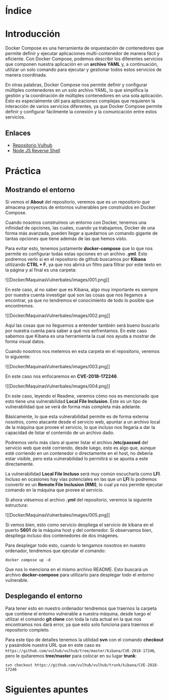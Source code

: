 # Índice

# Introducción

Docker Compose es una herramienta de orquestación de contenedores que permite definir y ejecutar aplicaciones multi-contenedor de manera fácil y eficiente. Con Docker Compose, podemos describir los diferentes servicios que componen nuestra aplicación en un **archivo YAML** y, a continuación, utilizar un solo comando para ejecutar y gestionar todos estos servicios de manera coordinada.

En otras palabras, Docker Compose nos permite definir y configurar múltiples contenedores en un solo archivo YAML, lo que simplifica la gestión y la coordinación de múltiples contenedores en una sola aplicación. Esto es especialmente útil para aplicaciones complejas que requieren la interacción de varios servicios diferentes, ya que Docker Compose permite definir y configurar fácilmente la conexión y la comunicación entre estos servicios.

## Enlaces

- [Repositorio Vulhub](https://github.com/vulhub/vulhub)
- [Node JS Reverse Shell](https://github.com/appsecco/vulnerable-apps/tree/master/node-reverse-shell)
# Práctica

## Mostrando el entorno

Si vemos el **About** del repositorio, veremos que es un repositorio que almacena proyectos de entornos vulnerables pre construidos en Docker Compose. 

Cuando nosotros construimos un entorno con Docker, tenemos una infinidad de opciones, las cuales, cuando ya trabajamos, Docker de una forma más avanzada, pueden llegar a quedarnos un comando gigante de tantas opciones que tiene además de las que hemos visto.

Para evitar esto, tenemos justamente **docker-compose** que lo que nos permite es configurar todas estas opciones en un archivo **.yml**. Esto podremos verlo si en el repositorio de github buscamos por **Kibana** utilizando **CTRL + F**, ya que nos abrirá un filtro para filtrar por este texto en la página y al final es una carpeta:

![[Docker/MaquinasVulnerbales/images/001.png]]

En este caso, al no saber que es Kibana, algo muy importante es siempre por nuestra cuenta investigar qué son las cosas que nos llegamos a encontrar, ya que no tendremos el conocimiento de todo lo posible que encontremos.

![[Docker/MaquinasVulnerbales/images/002.png]]

Aquí las cosas que no lleguemos a entender también será bueno buscarlo por nuestra cuenta para saber a qué nos enfrentamos. En este caso sabemos que Kibana es una herramienta la cual nos ayuda a mostrar de forma visual datos. 

Cuando nosotros nos metemos en esta carpeta en el repositorio, veremos lo siguiente:

![[Docker/MaquinasVulnerbales/images/003.png]]

En este caso nos enfocaremos en **CVE-2018-172246**.

![[Docker/MaquinasVulnerbales/images/004.png]]

En este caso, leyendo el Readme, veremos cómo nos es mencionado que esto tiene una vulnerabilidad **Local File Inclusion**. Este es un tipo de vulnerabilidad que se verá de forma más completa más adelante. 

Básicamente, lo que esta vulnerabilidad permite es de forma externa nosotros, como atacante desde el servicio web, apuntar a un archivo local de la máquina que provee el servicio, lo que incluso nos llegaría a dar la capacidad de listar el contenido de un archivo dado.

Podremos verlo más claro al querer listar el archivo **/etc/passwd** del servicio web que esté corriendo, desde luego, esto es algo que, aunque esté corriendo en un contenedor o directamente en el host, no debería estar visible, pero esta vulnerabilidad lo permitirá si se apunta a este directamente.

La vulnerabilidad **Local File Incluso** será muy común escucharla como **LFI**. Incluso en ocasiones hay vías potenciales en las que un **LFI** lo podremos convertir en un **Remote File Inclusion (RMI)**, lo cual ya nos permite ejecutar comando en la máquina que provee el servicio.

Si ahora viésemos el archivo **.yml** del repositorio, veremos la siguiente estructura:

![[Docker/MaquinasVulnerbales/images/005.png]]

Si vemos bien, esto como servicio despliega el servicio de kibana en el puerto **5601** de la máquina host y del contenedor. Si observamos bien, despliega incluso dos contenedores de dos imágenes.

Para desplegar todo esto, cuando lo tengamos nosotros en nuestro ordenador, tendremos que ejecutar el comando:

`docker compose up -d`

Que nos lo menciona en el mismo archivo README. Esto buscará un archivo **docker-compose** para utilizarlo para desplegar todo el entorno vulnerable.

## Desplegando el entorno

Para tener esto en nuestro ordenador tendremos que traernos la carpeta que contiene el entorno vulnerable a nuestra máquina, desde luego el utilizar el comando **git clone** con toda la ruta actual en la que nos encontramos nos dará error, ya que esto solo funciona para traernos el repositorio completo. 

Para este tipo de detalles tenemos la utilidad **svn** con el comando **checkout** y pasándole nuestra URL que en este caso es `https://github.com/vulhub/vulhub/tree/master/kibana/CVE-2018-17246`, pero le quitaremos **tree/master** para colocar en su lugar **trunk**:

```shell
svn checkout https://github.com/vulhub/vulhub/trunk/kibana/CVE-2018-17246
```
# Siguientes apuntes